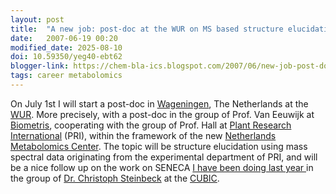 ```yaml
---
layout: post
title:  "A new job: post-doc at the WUR on MS based structure elucidation"
date:   2007-06-19 00:20
modified_date: 2025-08-10
doi: 10.59350/yeg40-ebt62
blogger-link: https://chem-bla-ics.blogspot.com/2007/06/new-job-post-doc-at-wur-on-ms-based.html
tags: career metabolomics
---
```


On July 1st I will start a post-doc in [Wageningen](http://en.wikipedia.org/wiki/Wageningen), The Netherlands at the
[WUR](http://www.wur.nl/). More precisely, with a post-doc in the group of Prof. Van Eeuwijk at [Biometris](http://www.biometris.wur.nl/UK/),
cooperating with the group of Prof. Hall at [Plant Research International](http://www.pri.wur.nl/UK/) (PRI), within the framework of
the new [Netherlands Metabolomics Center](http://www.metabolomicscentre.nl/). The topic will be structure elucidation using mass
spectral data originating from the experimental department of PRI, and will be a nice follow up on the work on SENECA
[I have been doing last year <i class="fa-solid fa-recycle fa-xs"></i>](https://chem-bla-ics.linkedchemistry.info/2007/04/06/cubic-period-is-over.html) in the group of
[Dr. Christoph Steinbeck](http://wiki.cubic.uni-koeln.de/blog/) at the [CUBIC](https://www.cubic.uni-koeln.de/).
